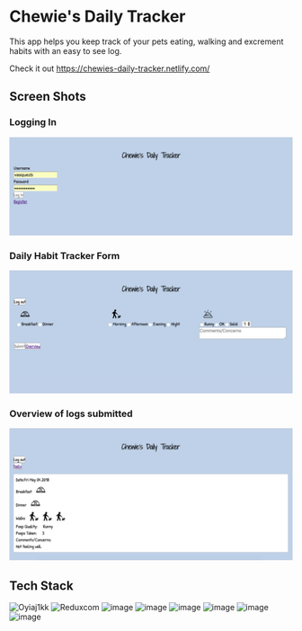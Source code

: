 <h1>Chewie's Daily Tracker</h1>
This app helps you keep track of your pets eating, walking and excrement habits with an easy to see log. 

Check it out 
https://chewies-daily-tracker.netlify.com/

<h2>Screen Shots</h2>
<h3>Logging In</h3>
<img src="/ScreenShots/LoggingIn.png" alt="LoggingIn">
<h3>Daily Habit Tracker Form </h3>
<img src="/ScreenShots/DailyTrackerForm.png" alt="LoggingIn">
<h3>Overview of logs submitted</h3>
<img src="/ScreenShots/OverviewLogs.png" alt="LoggingIn">
<br>
<h2>Tech Stack</h2>
<img src="https://img.stackshare.io/service/1020/OYIaJ1KK.png" alt="Oyiaj1kk" width="200" height="40">
<img itemprop="image" src="https://img.stackshare.io/stack/15297/reduxcom.png" alt="Reduxcom">
<img alt="image" itemprop="image" src="https://img.stackshare.io/service/1011/GWnVTc9j.png">
<img alt="image" itemprop="image" src="https://img.stackshare.io/service/1209/javascript.jpeg">
<img alt="image" itemprop="image" src="https://img.stackshare.io/service/2538/kEpgHiC9.png">
<img alt="image" itemprop="image" src="https://img.stackshare.io/service/1030/leaf-360x360.png">
<img alt="image" itemprop="image" src="https://img.stackshare.io/service/1231/rMSbg7XZ.png">
<img alt="image" itemprop="image" src="https://img.stackshare.io/service/1163/hashtag.png">
